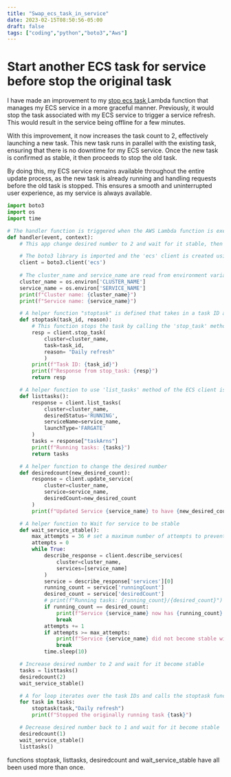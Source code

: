 ```yaml
---
title: "Swap_ecs_task_in_service"
date: 2023-02-15T08:50:56-05:00
draft: false
tags: ["coding","python","boto3","Aws"]
---
```


# Start another ECS task for service before stop the original task

I have made an improvement to my [stop ecs task ](../stop_ecs_task)Lambda function that manages my ECS service in a more graceful manner. Previously, it would stop the task associated with my ECS service to trigger a service refresh. This would result in the service being offline for a few minutes.

With this improvement, it now increases the task count to 2, effectively launching a new task. This new task runs in parallel with the existing task, ensuring that there is no downtime for my ECS service. Once the new task is confirmed as stable, it then proceeds to stop the old task.

By doing this, my ECS service remains available throughout the entire update process, as the new task is already running and handling requests before the old task is stopped. This ensures a smooth and uninterrupted user experience, as my service is always available.

```python
import boto3 
import os
import time

# The handler function is triggered when the AWS Lambda function is executed.
def handler(event, context):
    # This app change desired number to 2 and wait for it stable, then change it back after kill old runing tasks

    # The boto3 library is imported and the 'ecs' client is created using boto3.client().
    client = boto3.client('ecs')
    
    # The cluster_name and service_name are read from environment variables 'CLUSTER_NAME' and 'SERVICE_NAME'.
    cluster_name = os.environ['CLUSTER_NAME']
    service_name = os.environ['SERVICE_NAME']
    print(f"Cluster name: {cluster_name}")
    print(f"Service name: {service_name}")

    # A helper function "stoptask" is defined that takes in a task ID and a reason for stopping the task.
    def stoptask(task_id, reason):
        # This function stops the task by calling the 'stop_task' method of the ECS client, passing the cluster_name, task ID, and reason for stopping the task.
        resp = client.stop_task(
            cluster=cluster_name,
            task=task_id,
            reason= "Daily refresh" 
            )
        print(f"Task ID: {task_id}")
        print(f"Response from stop_task: {resp}")
        return resp

    # A helper function to use 'list_tasks' method of the ECS client is called to retrieve a list of all running tasks for the specified service in the cluster.
    def listtasks():
        response = client.list_tasks(
            cluster=cluster_name,
            desiredStatus='RUNNING',
            serviceName=service_name,
            launchType='FARGATE'
        )
        tasks = response["taskArns"]
        print(f"Running tasks: {tasks}")
        return tasks

    # A helper function to change the desired number 
    def desiredcount(new_desired_count):
        response = client.update_service(
            cluster=cluster_name,
            service=service_name,
            desiredCount=new_desired_count
        )
        print(f"Updated Service {service_name} to have {new_desired_count} desired numbers")

    # A helper function to Wait for service to be stable
    def wait_service_stable():
        max_attempts = 36 # set a maximum number of attempts to prevent an infinite loop
        attempts = 0
        while True:
            describe_response = client.describe_services(
                cluster=cluster_name,
                services=[service_name]
            )
            service = describe_response['services'][0]
            running_count = service['runningCount']
            desired_count = service['desiredCount']
            # print(f"Running tasks: {running_count}/{desired_count}")
            if running_count == desired_count:
                print(f"Service {service_name} now has {running_count} running tasks")
                break
            attempts += 1
            if attempts >= max_attempts:
                print(f"Service {service_name} did not become stable within {max_attempts} attempts")
                break
            time.sleep(10)

    # Increase desired number to 2 and wait for it become stable
    tasks = listtasks() 
    desiredcount(2)
    wait_service_stable()

    # A for loop iterates over the task IDs and calls the stoptask function, passing in the task ID and a reason for stopping the task. The response from the stoptask function is printed.
    for task in tasks:
        stoptask(task,"Daily refresh")
        print(f"Stopped the originally running task {task}")

    # Decrease desired number back to 1 and wait for it become stable
    desiredcount(1)
    wait_service_stable()
    listtasks()
```

functions stoptask, listtasks, desiredcount and wait_service_stable have all been used more than once.